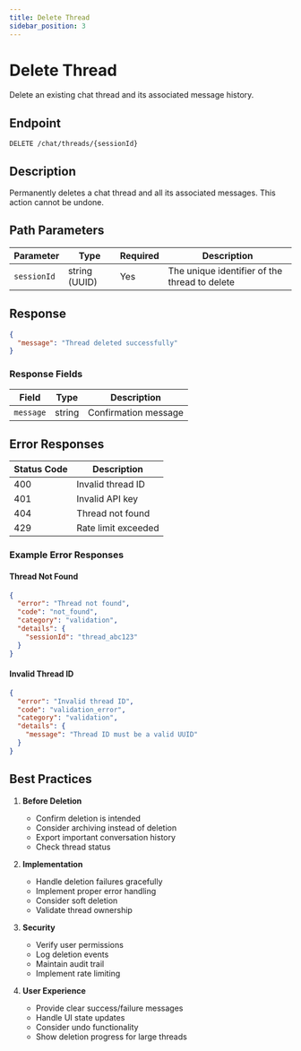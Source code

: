 ```yaml
---
title: Delete Thread
sidebar_position: 3
---
```


# Delete Thread

Delete an existing chat thread and its associated message history.

## Endpoint

```http
DELETE /chat/threads/{sessionId}
```

## Description

Permanently deletes a chat thread and all its associated messages. This action cannot be undone.

## Path Parameters

| Parameter | Type | Required | Description |
|-----------|------|----------|-------------|
| `sessionId` | string (UUID) | Yes | The unique identifier of the thread to delete |

## Response

```json
{
  "message": "Thread deleted successfully"
}
```

### Response Fields

| Field | Type | Description |
|-------|------|-------------|
| `message` | string | Confirmation message |

## Error Responses

| Status Code | Description |
|-------------|-------------|
| 400 | Invalid thread ID |
| 401 | Invalid API key |
| 404 | Thread not found |
| 429 | Rate limit exceeded |

### Example Error Responses

#### Thread Not Found

```json
{
  "error": "Thread not found",
  "code": "not_found",
  "category": "validation",
  "details": {
    "sessionId": "thread_abc123"
  }
}
```

#### Invalid Thread ID

```json
{
  "error": "Invalid thread ID",
  "code": "validation_error",
  "category": "validation",
  "details": {
    "message": "Thread ID must be a valid UUID"
  }
}
```

## Best Practices

1. **Before Deletion**
   - Confirm deletion is intended
   - Consider archiving instead of deletion
   - Export important conversation history
   - Check thread status

2. **Implementation**
   - Handle deletion failures gracefully
   - Implement proper error handling
   - Consider soft deletion
   - Validate thread ownership

3. **Security**
   - Verify user permissions
   - Log deletion events
   - Maintain audit trail
   - Implement rate limiting

4. **User Experience**
   - Provide clear success/failure messages
   - Handle UI state updates
   - Consider undo functionality
   - Show deletion progress for large threads